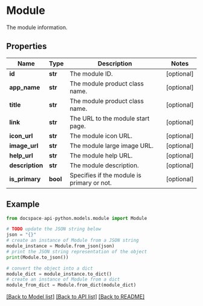 # Module
The module information.

## Properties

Name | Type | Description | Notes
------------ | ------------- | ------------- | -------------
**id** | **str** | The module ID. | [optional] 
**app_name** | **str** | The module product class name. | [optional] 
**title** | **str** | The module product class name. | [optional] 
**link** | **str** | The URL to the module start page. | [optional] 
**icon_url** | **str** | The module icon URL. | [optional] 
**image_url** | **str** | The module large image URL. | [optional] 
**help_url** | **str** | The module help URL. | [optional] 
**description** | **str** | The module description. | [optional] 
**is_primary** | **bool** | Specifies if the module is primary or not. | [optional] 

## Example

```python
from docspace-api-python.models.module import Module

# TODO update the JSON string below
json = "{}"
# create an instance of Module from a JSON string
module_instance = Module.from_json(json)
# print the JSON string representation of the object
print(Module.to_json())

# convert the object into a dict
module_dict = module_instance.to_dict()
# create an instance of Module from a dict
module_from_dict = Module.from_dict(module_dict)
```
[[Back to Model list]](../README.md#documentation-for-models) [[Back to API list]](../README.md#documentation-for-api-endpoints) [[Back to README]](../README.md)



